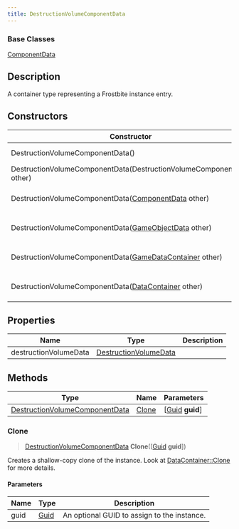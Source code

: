 ```yaml
---
title: DestructionVolumeComponentData
---
```

### Base Classes

[ComponentData](ComponentData)

## Description

A container type representing a Frostbite instance entry.

## Constructors

| Constructor                                                                               | Description                                                                                                                                         |
| ----------------------------------------------------------------------------------------- | --------------------------------------------------------------------------------------------------------------------------------------------------- |
| DestructionVolumeComponentData()                                                          | Create a new instance of this container type.                                                                                                       |
| DestructionVolumeComponentData(DestructionVolumeComponentData other)                      | Create a reference copy of an instance of the same type.                                                                                            |
| DestructionVolumeComponentData([ComponentData](ComponentData) other)                      | Upcast an instance of type [ComponentData](ComponentData) to [DestructionVolumeComponentData](DestructionVolumeComponentData).                      |
| DestructionVolumeComponentData([GameObjectData](GameObjectData) other)                    | Upcast an instance of type [GameObjectData](GameObjectData) to [DestructionVolumeComponentData](DestructionVolumeComponentData).                    |
| DestructionVolumeComponentData([GameDataContainer](GameDataContainer) other)              | Upcast an instance of type [GameDataContainer](GameDataContainer) to [DestructionVolumeComponentData](DestructionVolumeComponentData).              |
| DestructionVolumeComponentData([DataContainer](/vext/ref/shared/class/datacontainer) other) | Upcast an instance of type [DataContainer](/vext/ref/shared/class/datacontainer) to [DestructionVolumeComponentData](DestructionVolumeComponentData). |

## Properties

| Name                  | Type                                           | Description |
| --------------------- | ---------------------------------------------- | ----------- |
| destructionVolumeData | [DestructionVolumeData](DestructionVolumeData) |             |

## Methods

| Type                                                             | Name            | Parameters                                     |
| ---------------------------------------------------------------- | --------------- | ---------------------------------------------- |
| [DestructionVolumeComponentData](DestructionVolumeComponentData) | [Clone](#clone) | \[[Guid](/vext/ref/shared/class/guid) **guid**\] |

### Clone

> [DestructionVolumeComponentData](DestructionVolumeComponentData) **Clone**(\[[Guid](/vext/ref/shared/class/guid) **guid**\])

Creates a shallow-copy clone of the instance. Look at [DataContainer::Clone](/vext/ref/shared/class/datacontainer#clone) for more details.

#### Parameters

| Name | Type         | Description                                 |
| ---- | ------------ | ------------------------------------------- |
| guid | [Guid](Guid) | An optional GUID to assign to the instance. |
